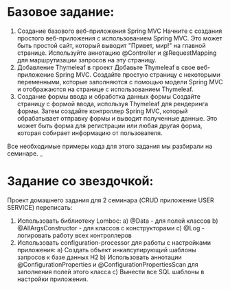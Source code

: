 # Базовое задание:
1. Создание базового веб-приложения Spring MVC
   Начните с создания простого веб-приложения с использованием Spring MVC. Это может быть простой сайт, который выводит "Привет, мир!" на главной странице. Используйте аннотацию @Controller и @RequestMapping для маршрутизации запросов на эту страницу.
2. Добавление Thymeleaf в проект
   Добавьте Thymeleaf в свое веб-приложение Spring MVC. Создайте простую страницу с некоторыми переменными, которые заполняются с помощью модели Spring MVC и отображаются на странице с использованием Thymeleaf.
3. Создание формы ввода и обработка данных формы
   Создайте страницу с формой ввода, используя Thymeleaf для рендеринга формы. Затем создайте контроллер Spring MVC, который обрабатывает отправку формы и выводит полученные данные. Это может быть форма для регистрации или любая другая форма, которая собирает информацию от пользователя.

Все необходимые примеры кода для этого задания мы разбирали на семинаре.
_
# Задание со звездочкой:
Проект домашнего задания для 2 семинара (CRUD приложение USER SERVICE) переписать:
1. Использовать библиотеку Lomboc:
   a) @Data - для полей классов
   b) @AllArgsConstructor - для классов с конструкторами
   c) @Log - логировать работу всех контроллеров
2. Использовать configuration-processor для работы с настройками приложения:
   a) Создать объект инкапсулирующий шаблоны запросов к базе данных H2
   b) Использовать аннотации @ConfigurationProperties и @ConfigurationPropertiesScan для заполнения полей этого класса
   с) Вынести все SQL шаблоны в настройки приложения.
